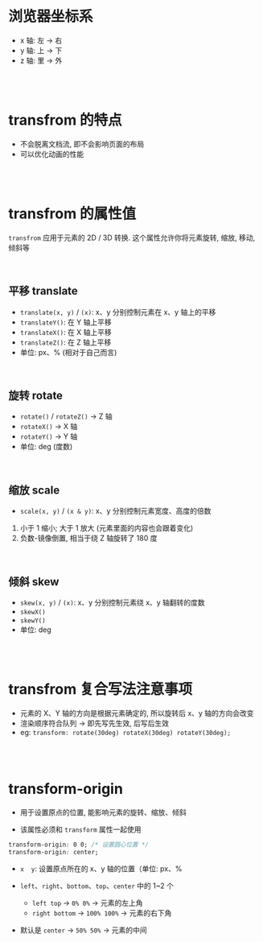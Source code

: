 # 浏览器坐标系

-   x 轴: 左 → 右
-   y 轴: 上 → 下
-   z 轴: 里 → 外

<br><br>

# transfrom 的特点

-   不会脱离文档流, 即不会影响页面的布局
-   可以优化动画的性能

<br><br>

# transfrom 的属性值

`transfrom` 应用于元素的 2D / 3D 转换. 这个属性允许你将元素旋转, 缩放, 移动, 倾斜等

<br>

## 平移 translate

-   `translate(x, y)` / `(x)`: x、y 分别控制元素在 x、y 轴上的平移
-   `translateY()`: 在 Y 轴上平移
-   `translateX()`: 在 X 轴上平移
-   `translateZ()`: 在 Z 轴上平移
-   单位: px、% (相对于自己而言)

<br>

## 旋转 rotate

-   `rotate()` / `rotateZ()` → Z 轴
-   `rotateX()` → X 轴
-   `rotateY()` → Y 轴
-   单位: deg (度数)

<br>

## 缩放 scale

-   `scale(x, y)` / `(x & y)`: x、y 分别控制元素宽度、高度的倍数

1.  小于 1 缩小; 大于 1 放大 (元素里面的内容也会跟着变化)
2.  负数-镜像倒置, 相当于绕 Z 轴旋转了 180 度

<br>

## 倾斜 skew

-   `skew(x, y)` / `(x)`: x、y 分别控制元素绕 x、y 轴翻转的度数
-   `skewX()`
-   `skewY()`
-   单位: deg

<br><br>

# transfrom 复合写法注意事项

-   元素的 X、Y 轴的方向是根据元素确定的, 所以旋转后 x、y 轴的方向会改变
-   渲染顺序符合队列 → 即先写先生效, 后写后生效
-   eg: `transform: rotate(30deg) rotateX(30deg) rotateY(30deg);`

<br><br>

# transform-origin

-   用于设置原点的位置, 能影响元素的旋转、缩放、倾斜

-   该属性必须和 `transform` 属性一起使用

```css
transform-origin: 0 0; /* 设置圆心位置 */
transform-origin: center;
```

-   `x  y`: 设置原点所在的 x、y 轴的位置（单位: px、%
-   `left`、`right`、`bottom`、`top`、`center` 中的 1~2 个

    -   `left top` → `0% 0%` → 元素的左上角
    -   `right bottom` → `100% 100%` → 元素的右下角

-   默认是 `center` → `50% 50%` → 元素的中间

<br>
